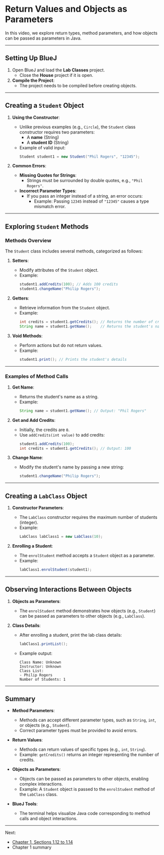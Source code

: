 # Return Values and Objects as Parameters

In this video, we explore return types, method parameters, and how objects can be passed as parameters in Java.

---

## Setting Up BlueJ

1. Open BlueJ and load the **Lab Classes** project.
   - Close the **House** project if it is open.
2. **Compile the Project**:
   - The project needs to be compiled before creating objects.

---

## Creating a `Student` Object

1. **Using the Constructor**:
   - Unlike previous examples (e.g., `Circle`), the `Student` class constructor requires two parameters:
     - A **name** (String)
     - A **student ID** (String)
   - Example of valid input:
     ```java
     Student student1 = new Student("Phil Rogers", "12345");
     ```

2. **Common Errors**:
   - **Missing Quotes for Strings**:
     - Strings must be surrounded by double quotes, e.g., `"Phil Rogers"`.
   - **Incorrect Parameter Types**:
     - If you pass an integer instead of a string, an error occurs:
       - Example: Passing `12345` instead of `"12345"` causes a type mismatch error.

---

## Exploring `Student` Methods

### Methods Overview

The `Student` class includes several methods, categorized as follows:

1. **Setters**:
   - Modify attributes of the `Student` object.
   - Example:
     ```java
     student1.addCredits(100); // Adds 100 credits
     student1.changeName("Philip Rogers");
     ```

2. **Getters**:
   - Retrieve information from the `Student` object.
   - Example:
     ```java
     int credits = student1.getCredits(); // Returns the number of credits
     String name = student1.getName();    // Returns the student's name
     ```

3. **Void Methods**:
   - Perform actions but do not return values.
   - Example:
     ```java
     student1.print(); // Prints the student's details
     ```

---

### Examples of Method Calls

1. **Get Name**:
   - Returns the student's name as a string.
   - Example:
     ```java
     String name = student1.getName(); // Output: "Phil Rogers"
     ```

2. **Get and Add Credits**:
   - Initially, the credits are `0`.
   - Use `addCredits(int value)` to add credits:
     ```java
     student1.addCredits(100);
     int credits = student1.getCredits(); // Output: 100
     ```

3. **Change Name**:
   - Modify the student's name by passing a new string:
     ```java
     student1.changeName("Philip Rogers");
     ```

---

## Creating a `LabClass` Object

1. **Constructor Parameters**:
   - The `LabClass` constructor requires the maximum number of students (integer).
   - Example:
     ```java
     LabClass labClass1 = new LabClass(10);
     ```

2. **Enrolling a Student**:
   - The `enrolStudent` method accepts a `Student` object as a parameter.
   - Example:
     ```java
     labClass1.enrolStudent(student1);
     ```

---

## Observing Interactions Between Objects

1. **Objects as Parameters**:
   - The `enrolStudent` method demonstrates how objects (e.g., `Student`) can be passed as parameters to other objects (e.g., `LabClass`).

2. **Class Details**:
   - After enrolling a student, print the lab class details:
     ```java
     labClass1.printList();
     ```
   - Example output:
     ```
     Class Name: Unknown
     Instructor: Unknown
     Class List:
     - Philip Rogers
     Number of Students: 1
     ```

---

## Summary

- **Method Parameters**:
  - Methods can accept different parameter types, such as `String`, `int`, or objects (e.g., `Student`).
  - Correct parameter types must be provided to avoid errors.
- **Return Values**:
  - Methods can return values of specific types (e.g., `int`, `String`).
  - Example: `getCredits()` returns an integer representing the number of credits.

- **Objects as Parameters**:
  - Objects can be passed as parameters to other objects, enabling complex interactions.
  - Example: A `Student` object is passed to the `enrolStudent` method of the `LabClass` class.

- **BlueJ Tools**:
  - The terminal helps visualize Java code corresponding to method calls and object interactions.

---

Next: 
* [Chapter 1, Sections 1.12 to 1.14](Textbooks/Objects_First_with_Java/Chapter_1_Objects_and_Classes.pdf)
* Chapter 1 summary

